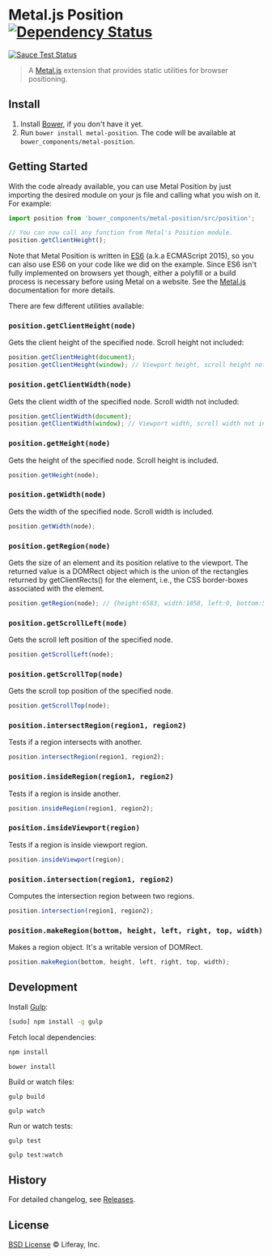 # Metal.js Position [![Dependency Status](http://img.shields.io/david/eduardolundgren/metal-position.svg?style=flat)](https://david-dm.org/eduardolundgren/metal-position)

[![Sauce Test Status](https://saucelabs.com/browser-matrix/metalposition.svg)](https://saucelabs.com/u/metalposition)

> A [Metal.js](https://github.com/liferay/metal.js) extension that provides static utilities for browser positioning.

## Install

1. Install [Bower](http://bower.io/), if you don't have it yet.
2. Run `bower install metal-position`. The code will be available at `bower_components/metal-position`.


## Getting Started

With the code already available, you can use Metal Position by just importing the desired module on your js file and calling what you wish on it. For example:

```js
import position from 'bower_components/metal-position/src/position';

// You can now call any function from Metal's Position module.
position.getClientHeight();
```

Note that Metal Position is written in [ES6](https://babeljs.io/docs/learn-es6/) (a.k.a ECMAScript 2015), so you can also use ES6 on your code like we did on the example. Since ES6 isn't fully implemented on browsers yet though, either a polyfill or a build process is necessary before using Metal on a website. See the [Metal.js](https://github.com/liferay/metal.js) documentation for more details.


There are few different utilities available:


### `position.getClientHeight(node)`

Gets the client height of the specified node. Scroll height not included:

```js
position.getClientHeight(document);
position.getClientHeight(window); // Viewport height, scroll height not included.
```

### `position.getClientWidth(node)`

Gets the client width of the specified node. Scroll width not included:

```js
position.getClientWidth(document);
position.getClientWidth(window); // Viewport width, scroll width not included.
```

### `position.getHeight(node)`

Gets the height of the specified node. Scroll height is included.

```js
position.getHeight(node);
```

### `position.getWidth(node)`

Gets the width of the specified node. Scroll width is included.

```js
position.getWidth(node);
```

### `position.getRegion(node)`

Gets the size of an element and its position relative to the viewport. The returned value is a DOMRect object which is the union of the rectangles returned by getClientRects() for the element, i.e., the CSS border-boxes associated with the element.

```js
position.getRegion(node); // {height:6583, width:1058, left:0, bottom:5305, right:1058, top:-1278}
```

### `position.getScrollLeft(node)`

Gets the scroll left position of the specified node.

```js
position.getScrollLeft(node);
```

### `position.getScrollTop(node)`

Gets the scroll top position of the specified node.

```js
position.getScrollTop(node);
```

### `position.intersectRegion(region1, region2)`

Tests if a region intersects with another.

```js
position.intersectRegion(region1, region2);
```

### `position.insideRegion(region1, region2)`

Tests if a region is inside another.

```js
position.insideRegion(region1, region2);
```

### `position.insideViewport(region)`

Tests if a region is inside viewport region.

```js
position.insideViewport(region);
```

### `position.intersection(region1, region2)`

Computes the intersection region between two regions.

```js
position.intersection(region1, region2);
```

### `position.makeRegion(bottom, height, left, right, top, width)`

Makes a region object. It's a writable version of DOMRect.

```js
position.makeRegion(bottom, height, left, right, top, width);
```

## Development

Install [Gulp](http://gulpjs.com/):

```sh
[sudo] npm install -g gulp
```

Fetch local dependencies:

```sh
npm install
```

```sh
bower install
```

Build or watch files:

```
gulp build
```

```
gulp watch
```

Run or watch tests:

```
gulp test
```

```
gulp test:watch
```

## History

For detailed changelog, see [Releases](https://github.com/eduardolundgren/metal-position/releases).

## License

[BSD License](http://opensource.org/licenses/BSD-2-Clause) © Liferay, Inc.

